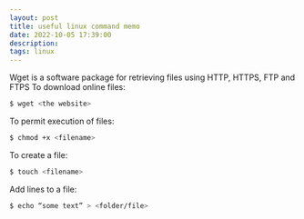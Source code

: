 ```yaml
---
layout: post
title: useful linux command memo
date: 2022-10-05 17:39:00
description: 
tags: linux
---
```


Wget is a software package for retrieving files using HTTP, HTTPS, FTP and FTPS
To download online files:
```bash
$ wget <the website>
```

To permit execution of files:
```bash
$ chmod +x <filename>
```

To create a file:
```bash
$ touch <filename>
```

Add lines to a file:
```bash
$ echo “some text” > <folder/file>
```



